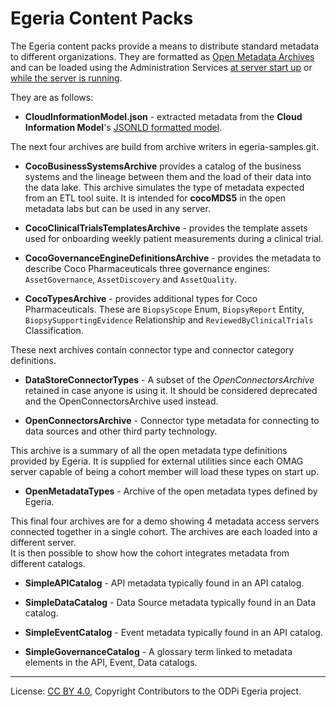 <!-- SPDX-License-Identifier: CC-BY-4.0 -->
<!-- Copyright Contributors to the ODPi Egeria project 2020. -->

# Egeria Content Packs

The Egeria content packs provide a means to distribute standard metadata to different organizations.
They are formatted as [Open Metadata Archives](https://egeria-project.org/concepts/open-metadata-archive)
and can be loaded using the Administration Services
[at server start up](https://egeria-project.org/guides/admin/servers/configuring-the-startup-archives)
or [while the server is running](https://egeria-project.org/guides/operations/adding-archive-to-running-server).

They are as follows:

* **CloudInformationModel.json** - extracted metadata from the **Cloud Information Model**'s
[JSONLD formatted model](https://raw.githubusercontent.com/cloudinformationmodel/cloudinformationmodel/master/dist/model.jsonld).

The next four archives are build from archive writers in egeria-samples.git.

* **CocoBusinessSystemsArchive** provides a catalog of the business systems and the lineage between
  them and the load of their data into the data lake.  This archive simulates the type of metadata expected from
  an ETL tool suite.  It is intended for **cocoMDS5** in the open metadata labs but can be used in any server.

* **CocoClinicalTrialsTemplatesArchive** - provides the template assets used for onboarding weekly patient measurements during a clinical trial.

* **CocoGovernanceEngineDefinitionsArchive** - provides the metadata to describe Coco Pharmaceuticals three governance engines:
  `AssetGovernance`, `AssetDiscovery` and `AssetQuality`.

* **CocoTypesArchive** - provides additional types for Coco Pharmaceuticals.  These are `BiopsyScope` Enum, `BiopsyReport` Entity, `BiopsySupportingEvidence` Relationship and
  `ReviewedByClinicalTrials` Classification.

These next archives contain connector type and connector category definitions.

* **DataStoreConnectorTypes** - A subset of the *OpenConnectorsArchive* retained in case anyone is using it. 
  It should be considered deprecated and the OpenConnectorsArchive used instead.

* **OpenConnectorsArchive** - Connector type metadata for connecting to data sources and other third party technology.

This archive is a summary of all the open metadata type definitions provided by Egeria.  It is supplied for
external utilities since each OMAG server capable of being a cohort member will load these types on start up.

* **OpenMetadataTypes** - Archive of the open metadata types defined by Egeria.

This final four archives are for a demo showing 4 metadata access servers connected together in a single cohort.
The archives are each loaded into a different server.  
It is then possible to show how the cohort integrates metadata from different catalogs.

* **SimpleAPICatalog** - API metadata typically found in an API catalog.

* **SimpleDataCatalog** - Data Source metadata typically found in an Data catalog.

* **SimpleEventCatalog** - Event metadata typically found in an API catalog.

* **SimpleGovernanceCatalog** - A glossary term linked to metadata elements in the API, Event, Data catalogs.

----
License: [CC BY 4.0](https://creativecommons.org/licenses/by/4.0/),
Copyright Contributors to the ODPi Egeria project.